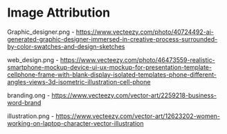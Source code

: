 # Image Attribution

Graphic_designer.png - https://www.vecteezy.com/photo/40724492-ai-generated-graphic-designer-immersed-in-creative-process-surrounded-by-color-swatches-and-design-sketches

web_design.png - https://www.vecteezy.com/photo/46473559-realistic-smartphone-mockup-device-ui-ux-mockup-for-presentation-template-cellphone-frame-with-blank-display-isolated-templates-phone-different-angles-views-3d-isometric-illustration-cell-phone

branding.ong - https://www.vecteezy.com/vector-art/2259218-business-word-brand

illustration.png - https://www.vecteezy.com/vector-art/12623202-women-working-on-laptop-character-vector-illustration
